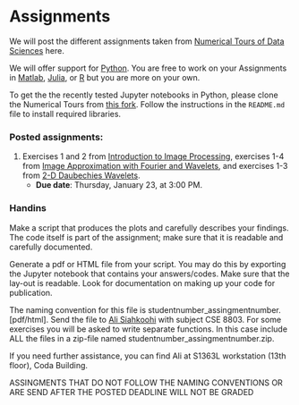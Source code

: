 # Assignments

We will post the different assignments taken from [Numerical Tours of Data Sciences] here.

We will offer support for [Python]. You are free to work on your Assignments in [Matlab], [Julia], or [R] but you are more on your own.

To get the the recently tested Jupyter notebooks in Python, please clone the Numerical Tours from [this fork]. Follow the instructions in the `README.md` file to install required libraries.


### Posted assignments:

1. Exercises 1 and 2 from [Introduction to Image Processing], exercises 1-4 from [Image Approximation with Fourier and Wavelets], and exercises 1-3 from [2-D Daubechies Wavelets]. 
	* **Due date**: Thursday, January 23, at 3:00 PM.

### Handins 

Make a script that produces the plots and carefully describes your findings. The code itself is part of the assignment; make sure that it is readable and carefully documented. 

Generate a pdf or HTML file from your script. You may do this by exporting the Jupyter notebook that contains your answers/codes. Make sure that the lay-out is readable. Look for documentation on making up your code for publication.

The naming convention for this file is studentnumber_assingmentnumber.[pdf/html]. Send the file to [Ali Siahkoohi](mailto:alisk@gatech.edu) with subject CSE 8803. For some exercises you will be asked to write separate functions. In this case include ALL the files in a zip-file named studentnumber_assingmentnumber.zip.

If you need further assistance, you can find Ali at S1363L workstation (13th floor), Coda Building.

ASSINGMENTS THAT DO NOT FOLLOW THE NAMING CONVENTIONS OR ARE SEND AFTER THE POSTED DEADLINE WILL NOT BE GRADED


[Numerical Tours of Data Sciences]:http://www.numerical-tours.com/
[Matlab]:http://www.numerical-tours.com/matlab/
[Python]:http://www.numerical-tours.com/python/
[Julia]:http://www.numerical-tours.com/julia/
[R]:http://www.numerical-tours.com/r/

[this fork]:https://github.com/alisiahkoohi/numerical-tours
[Introduction to Image Processing]:https://nbviewer.jupyter.org/github/gpeyre/numerical-tours/blob/master/python/introduction_3_image.ipynb
[Image Approximation with Fourier and Wavelets]:https://nbviewer.jupyter.org/github/gpeyre/numerical-tours/blob/master/python/introduction_4_fourier_wavelets.ipynb
[2-D Daubechies Wavelets]:https://nbviewer.jupyter.org/github/gpeyre/numerical-tours/blob/master/python/wavelet_4_daubechies2d.ipynb